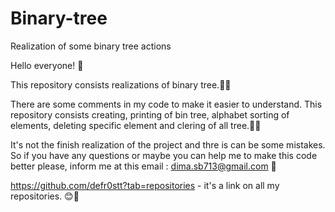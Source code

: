 # Binary-tree
Realization of some binary tree actions

Hello everyone! 👋

This repository consists realizations of binary tree.🌳🌱

There are some comments in my code to make it easier to understand. This repository consists creating, printing of bin tree, alphabet sorting of elements, deleting specific element and clering of all tree.🌴🌻

It's not the finish realization of the project and thre is can be some mistakes. So if you have any questions or maybe you can help me to make this code better please, inform me at this email : dima.sb713@gmail.com 📧

https://github.com/defr0stt?tab=repositories - it's a link on all my repositories. 😊👀

